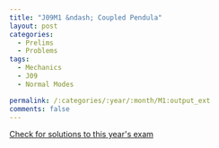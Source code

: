 ```yaml
---
title: "J09M1 &ndash; Coupled Pendula"
layout: post
categories:
  - Prelims
  - Problems
tags:
  - Mechanics
  - J09
  - Normal Modes

permalink: /:categories/:year/:month/M1:output_ext
comments: false
---
```

<object data="2009J1M.pdf" type="application/pdf" width="100%" height="500"></object>
<div class="message"><a href='https://princetonprelim.com/prelim/22/'>Check for solutions to this year's exam</a></div>